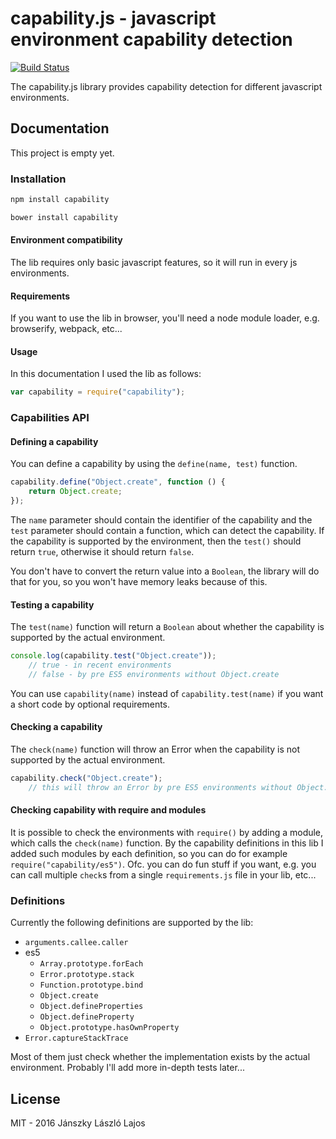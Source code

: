 # capability.js - javascript environment capability detection

[![Build Status](https://travis-ci.org/inf3rno/capability.png?branch=master)](https://travis-ci.org/inf3rno/capability)

The capability.js library provides capability detection for different javascript environments.

## Documentation

This project is empty yet.

### Installation

```bash
npm install capability
```

```bash
bower install capability
```

#### Environment compatibility

The lib requires only basic javascript features, so it will run in every js environments.

#### Requirements

If you want to use the lib in browser, you'll need a node module loader, e.g. browserify, webpack, etc...

#### Usage

In this documentation I used the lib as follows:

```js
var capability = require("capability");
```

### Capabilities API

#### Defining a capability

You can define a capability by using the `define(name, test)` function.

```js
capability.define("Object.create", function () {
    return Object.create;
});
```

The `name` parameter should contain the identifier of the capability and the `test` parameter should contain a function, which can detect the capability.
If the capability is supported by the environment, then the `test()` should return `true`, otherwise it should return `false`.

You don't have to convert the return value into a `Boolean`, the library will do that for you, so you won't have memory leaks because of this.

#### Testing a capability

The `test(name)` function will return a `Boolean` about whether the capability is supported by the actual environment.

```js
console.log(capability.test("Object.create"));
    // true - in recent environments
    // false - by pre ES5 environments without Object.create
```

You can use `capability(name)` instead of `capability.test(name)` if you want a short code by optional requirements.

#### Checking a capability

The `check(name)` function will throw an Error when the capability is not supported by the actual environment.

```js
capability.check("Object.create");
    // this will throw an Error by pre ES5 environments without Object.create
```

#### Checking capability with require and modules

It is possible to check the environments with `require()` by adding a module, which calls the `check(name)` function.
By the capability definitions in this lib I added such modules by each definition, so you can do for example `require("capability/es5")`.
Ofc. you can do fun stuff if you want, e.g. you can call multiple `check`s from a single `requirements.js` file in your lib, etc...

### Definitions

Currently the following definitions are supported by the lib:

 - `arguments.callee.caller`
 - es5
    - `Array.prototype.forEach`
    - `Error.prototype.stack`
    - `Function.prototype.bind`
    - `Object.create`
    - `Object.defineProperties`
    - `Object.defineProperty`
    - `Object.prototype.hasOwnProperty`
 - `Error.captureStackTrace`
 
Most of them just check whether the implementation exists by the actual environment. Probably I'll add more in-depth tests later...

## License

MIT - 2016 Jánszky László Lajos